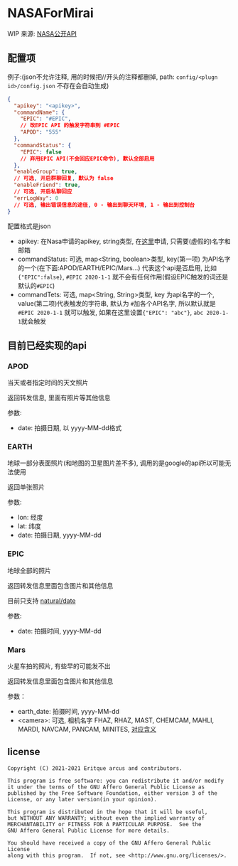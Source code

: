 # NASAForMirai
WIP
来源: [NASA公开API](https://api.nasa.gov/index.html#browseAPI)

## 配置项
例子:(json不允许注释, 用的时候把//开头的注释都删掉, path: `config/<plugn id>/config.json` 不存在会自动生成)
```json
{
  "apikey": "<apikey>",
  "commandName": {
    "EPIC": "#EPIC",
    // 改EPIC API 的触发字符串到 #EPIC
    "APOD": "555"
  },
  "commandStatus": {
    "EPIC": false
    // 弃用EPIC API(不会回应EPIC命令), 默认全部启用
  },
  "enableGroup": true,
  // 可选, 开启群聊回复, 默认为 false
  "enableFriend": true,
  // 可选, 开启私聊回应
  "errLogWay": 0
  // 可选, 输出错误信息的途径, 0 - 输出到聊天环境, 1 - 输出到控制台
}
```

配置格式是json
- apikey: 在Nasa申请的apikey, string类型, 在[这里](https://api.nasa.gov/index.html)申请, 只需要(虚假的)名字和邮箱
- commandStatus: 可选, map<String, boolean>类型, key(第一项) 为API名字的一个(在下面:APOD/EARTH/EPIC/Mars...) 代表这个api是否启用, 比如 `{"EPIC":false}`, `#EPIC 2020-1-1` 就不会有任何作用(假设EPIC触发的词还是默认的`#EPIC`)
- commandTets: 可选, map<String, String>类型, key 为api名字的一个, value(第二项)代表触发的字符串, 默认为 `#`加各个API名字, 所以默认就是 `#EPIC 2020-1-1` 就可以触发, 如果在这里设置`{"EPIC": "abc"}`, `abc 2020-1-1`就会触发

## 目前已经实现的api
### APOD
当天或者指定时间的天文照片

返回转发信息, 里面有照片等其他信息

参数:
- date: 拍摄日期, 以 yyyy-MM-dd格式

### EARTH
地球一部分表面照片(和地图的卫星图片差不多), 调用的是google的api所以可能无法使用

返回单张照片

参数: 
- lon: 经度
- lat: 纬度
- date: 拍摄日期, yyyy-MM-dd

### EPIC
地球全部的照片

返回转发信息里面包含图片和其他信息

目前只支持 [natural/date](https://api.nasa.gov/index.html#:~:text=natural%20color%20imagery.-,natural/date,-YYYY%2DMM%2DDD)

参数:
- date: 拍摄时间, yyyy-MM-dd

### Mars
火星车拍的照片, 有些早的可能发不出

返回转发信息里面包含图片和其他信息

参数：
- earth_date: 拍摄时间, yyyy-MM-dd
- \<camera\>: 可选, 相机名字 FHAZ, RHAZ, MAST, CHEMCAM, MAHLI, MARDI, NAVCAM, PANCAM, MINITES, [对应含义](https://api.nasa.gov/index.html#:~:text=named%20as%20follows%3A-,Rover%20Cameras,-Abbreviation)

## license
```
Copyright (C) 2021-2021 Eritque arcus and contributors.

This program is free software: you can redistribute it and/or modify
it under the terms of the GNU Affero General Public License as
published by the Free Software Foundation, either version 3 of the
License, or any later version(in your opinion).

This program is distributed in the hope that it will be useful,
but WITHOUT ANY WARRANTY; without even the implied warranty of
MERCHANTABILITY or FITNESS FOR A PARTICULAR PURPOSE.  See the
GNU Affero General Public License for more details.

You should have received a copy of the GNU Affero General Public License
along with this program.  If not, see <http://www.gnu.org/licenses/>.
```
